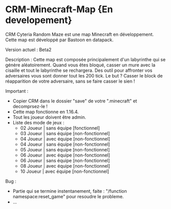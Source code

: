 # CRM-Minecraft-Map {En developement}
CRM Cyteria Random Maze est une map Minecraft en développement. Cette map est développé par Bastoon en datapack.

Version actuel : Beta2

Description : Cette map est composée principalement d'un labyrinthe qui se génère aléatoirement. Quand vous êtes bloqué, casser un mure avec la cisaille et tout le labyrinthe se rechargera. Des outil pour affronter vos adversaires vous sont donner tout les 200 tick. Le but ? Casser le block de réapparition de votre adversaire, sans se faire casser le sien !

Important :
* Copier CRM dans le dossier "save" de votre ".minecraft" et decomprsez-le !
* Cette map fonctionne en 1.16.4.
* Tout les joueur doivent être admin.
* Liste des mode de jeux :
  - 02 Joueur | sans équipe [fonctionnel]
  - 03 Joueur | sans équipe [non-fonctionnel]
  - 04 Joueur | avec équipe [non-fonctionnel]
  - 04 Joueur | sans équipe [non-fonctionnel]
  - 05 Joueur | sans équipe [non-fonctionnel]
  - 06 Joueur | avec équipe [non-fonctionnel]
  - 06 Joueur | sans équipe [non-fonctionnel]
  - 08 Joueur | avec équipe [non-fonctionnel]
  - 10 Joueur | avec équipe [non-fonctionnel]
  
Bug :
* Partie qui se termine instentanement, faite : "/function namespace:reset_game" pour resoudre le probleme.
* ...
